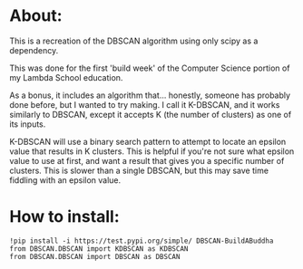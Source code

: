 # About:
This is a recreation of the DBSCAN algorithm using only scipy as a dependency. 

This was done for the first 'build week' of the Computer Science portion of my Lambda School education. 

As a bonus, it includes an algorithm that... honestly, someone has probably done before, but I wanted to try making. I 
call it K-DBSCAN, and it works similarly to DBSCAN, except it accepts K (the number of clusters) as one of its inputs. 

K-DBSCAN will use a binary search pattern to attempt to locate an epsilon value that results in K 
clusters. This is helpful if you're not sure what epsilon value to use at first, and want a result that gives you a 
specific number of clusters. This is slower than a single DBSCAN, but this may save time fiddling with an epsilon 
value.   

# How to install:
```
!pip install -i https://test.pypi.org/simple/ DBSCAN-BuildABuddha
from DBSCAN.DBSCAN import KDBSCAN as KDBSCAN
from DBSCAN.DBSCAN import DBSCAN as DBSCAN
```